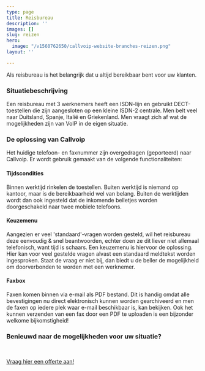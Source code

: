 ```yaml
---
type: page
title: Reisbureau
description: ''
images: []
slug: reizen
hero:
  image: "/v1560762650/callvoip-website-branches-reizen.png"
layout: ''

---
```

Als reisbureau is het belangrijk dat u altijd bereikbaar bent voor uw klanten.

### Situatiebeschrijving

Een reisbureau met 3 werknemers heeft een ISDN-lijn en gebruikt DECT-toestellen die zijn aangesloten op een kleine ISDN-2 centrale. Men belt veel naar Duitsland, Spanje, Italië en Griekenland.  Men vraagt zich af wat de mogelijkheden zijn van VoIP in de eigen situatie.

### De oplossing van Callvoip

Het huidige telefoon- en faxnummer zijn overgedragen (geporteerd) naar Callvoip. Er wordt gebruik gemaakt van de volgende functionaliteiten:

#### Tijdscondities

Binnen werktijd rinkelen de toestellen. Buiten werktijd is niemand op kantoor, maar is de bereikbaarheid wel van belang. Buiten de werktijden wordt dan ook ingesteld dat de inkomende belletjes worden doorgeschakeld naar twee mobiele telefoons.

#### Keuzemenu

Aangezien er veel 'standaard'-vragen worden gesteld, wil het reisbureau deze eenvoudig & snel beantwoorden, echter doen ze dit liever niet allemaal telefonisch, want tijd is schaars. Een keuzemenu is hiervoor de oplossing. Hier kan voor veel gestelde vragen alvast een standaard meldtekst worden ingesproken. Staat de vraag er niet bij, dan biedt u de beller de mogelijkheid om doorverbonden te worden met een werknemer.

#### Faxbox

Faxen komen binnen via e-mail als PDF bestand. Dit is handig omdat alle bevestigingen nu direct elektronisch kunnen worden gearchiveerd en men de faxen op iedere plek waar e-mail beschikbaar is, kan bekijken. Ook het kunnen verzenden van een fax door een PDF te uploaden is een bijzonder welkome bijkomstigheid!

### Benieuwd naar de mogelijkheden voor uw situatie?

<br>

<a href="/offerte/" class="button">Vraag hier een offerte aan!</a>